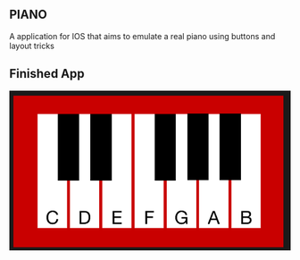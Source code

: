 ## PIANO

A application for IOS that aims to emulate a real piano using buttons and layout tricks

## Finished App

![Finished App](https://github.com/Jonatan-Vahlberg/Images/blob/master/Screen%20Shot%202019-01-27%20at%2011.27.24.png)
